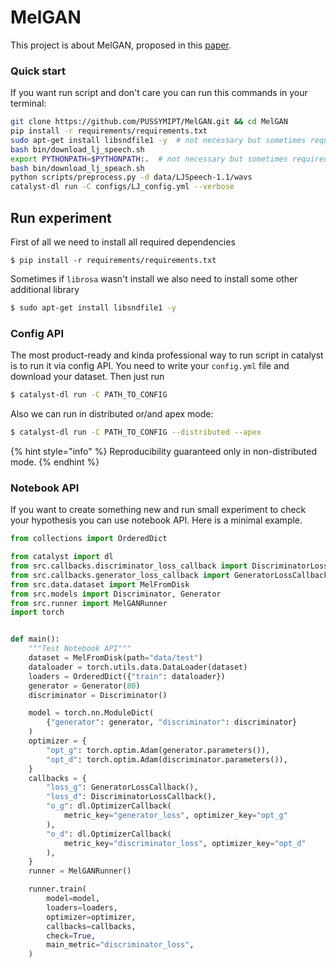# MelGAN

This project is about MelGAN, proposed in this [paper](https://arxiv.org/abs/1910.06711).

### Quick start

If you want run script and don't care you can run this commands in your terminal:

```bash
git clone https://github.com/PUSSYMIPT/MelGAN.git && cd MelGAN
pip install -r requirements/requirements.txt
sudo apt-get install libsndfile1 -y  # not necessary but sometimes required
bash bin/download_lj_speech.sh
export PYTHONPATH=$PYTHONPATH:.  # not necessary but sometimes required
bash bin/download_lj_speach.sh
python scripts/preprocess.py -d data/LJSpeech-1.1/wavs
catalyst-dl run -C configs/LJ_config.yml --verbose
```

## Run experiment

First of all we need to install all required dependencies

```
$ pip install -r requirements/requirements.txt
```

Sometimes if `librosa` wasn't install we also need to install some other additional library

```bash
$ sudo apt-get install libsndfile1 -y
```

### Config API

The most product-ready and kinda professional way to run script in catalyst is to run it via config API. You need to write your `config.yml` file and download your dataset. Then just run 

```bash
$ catalyst-dl run -C PATH_TO_CONFIG
```

Also we can run in distributed or/and apex mode:

```bash
$ catalyst-dl run -C PATH_TO_CONFIG --distributed --apex
```

{% hint style="info" %}
 Reproducibility guaranteed only in non-distributed mode. 
{% endhint %}

### Notebook API

If you want to create something new and run small experiment to check your hypothesis you can use notebook API. Here is a minimal example.

```python
from collections import OrderedDict

from catalyst import dl
from src.callbacks.discriminator_loss_callback import DiscriminatorLossCallback
from src.callbacks.generator_loss_callback import GeneratorLossCallback
from src.data.dataset import MelFromDisk
from src.models import Discriminator, Generator
from src.runner import MelGANRunner
import torch


def main():
    """Test Notebook API"""
    dataset = MelFromDisk(path="data/test")
    dataloader = torch.utils.data.DataLoader(dataset)
    loaders = OrderedDict({"train": dataloader})
    generator = Generator(80)
    discriminator = Discriminator()

    model = torch.nn.ModuleDict(
        {"generator": generator, "discriminator": discriminator}
    )
    optimizer = {
        "opt_g": torch.optim.Adam(generator.parameters()),
        "opt_d": torch.optim.Adam(discriminator.parameters()),
    }
    callbacks = {
        "loss_g": GeneratorLossCallback(),
        "loss_d": DiscriminatorLossCallback(),
        "o_g": dl.OptimizerCallback(
            metric_key="generator_loss", optimizer_key="opt_g"
        ),
        "o_d": dl.OptimizerCallback(
            metric_key="discriminator_loss", optimizer_key="opt_d"
        ),
    }
    runner = MelGANRunner()

    runner.train(
        model=model,
        loaders=loaders,
        optimizer=optimizer,
        callbacks=callbacks,
        check=True,
        main_metric="discriminator_loss",
    )
```



